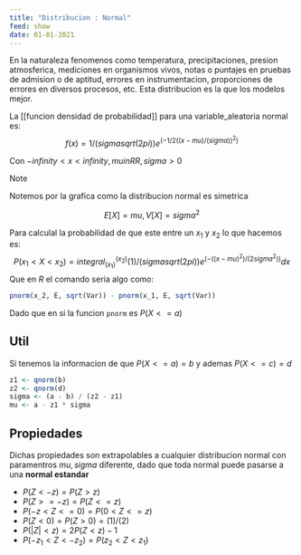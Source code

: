 ```yaml
---
title: "Distribucion : Normal"
feed: show
date: 01-01-2021
---
```



En la naturaleza fenomenos como temperatura, precipitaciones, presion atmosferica, mediciones en organismos vivos, notas o puntajes en pruebas de admision o de aptitud, errores en instrumentacion, proporciones de errores en diversos procesos, etc. Esta distribucion es la que los modelos mejor.

La [[funcion densidad de probabilidad]] para una variable_aleatoria normal es:  $$f(x) = 1/( sigma  sqrt(2 pi)) e^(- 1/2  ( (x - mu)/(sigma))^2)$$

Con $- infinity < x < infinity, mu in RR, sigma > 0$


>[!note]
>Notemos por la grafica como la distribucion normal es simetrica

  
 $$E[X] = mu, V[X] = sigma^2$$ 

Para calculal la probabilidad de que este entre un $x_1$ y $x_2$ lo que hacemos es:
 $$P(x_1 < X < x_2) = integral_(x_1)^(x_2) (1)/(sigma sqrt(2pi)) e^(-((x-mu)^2)/(2sigma^2)) d x$$ 
Que en $R$ el comando seria algo como: 

```R
pnorm(x_2, E, sqrt(Var)) - pnorm(x_1, E, sqrt(Var))
```

Dado que en si la funcion `pnorm` es $P(X <= a)$ 

## Util

Si tenemos la informacion de que $P( X <= a ) = b$ y ademas $P( X <= c) = d$

```R
z1 <- qnorm(b)
z2 <- qnorm(d)
sigma <- (a - b) / (z2 - z1)
mu <- a - z1 * sigma
```

## Propiedades 

Dichas propiedades son extrapolables a cualquier distribucion normal con paramentros $mu, sigma$ diferente, dado que toda normal puede pasarse a una **normal estandar**

- $P(Z < -z) = P(Z > z)$
- $P(Z >= -z) = P(Z <= z)$  
- $P(-z < Z <= 0) = P(0 < Z <= z)$ 
- $P(Z < 0) = P(Z > 0) = (1)/(2 )$
- $P(|Z| < z) = 2P(Z < z) - 1$
- $P(-z_1 < Z < -z_2) = P(z_2 < Z < z_1)$
